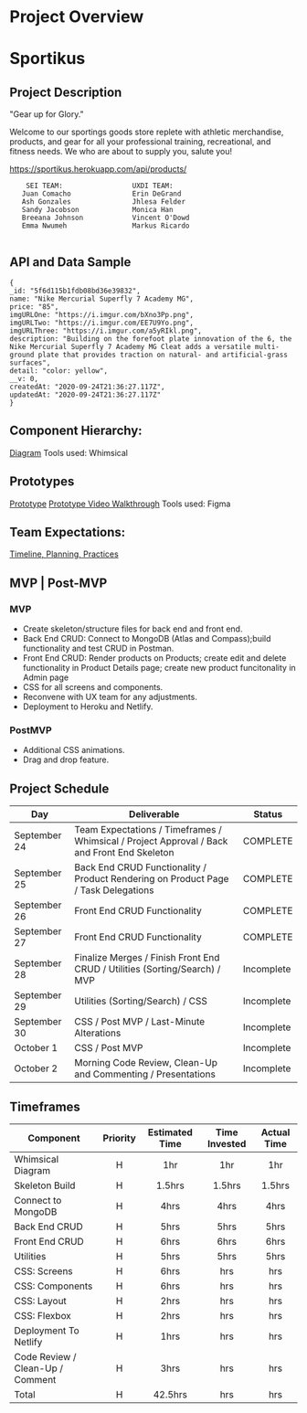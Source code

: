 # Project Overview

# Sportikus

## Project Description

"Gear up for Glory."

Welcome to our sportings goods store replete with athletic merchandise, products, and gear for all your professional training,  recreational, and fitness needs. We who are about to supply you, salute you!

https://sportikus.herokuapp.com/api/products/

```
    SEI TEAM:                 UXDI TEAM:
   Juan Comacho               Erin DeGrand     
   Ash Gonzales               Jhlesa Felder
   Sandy Jacobson             Monica Han
   Breeana Johnson            Vincent O'Dowd
   Emma Nwumeh                Markus Ricardo
   
```

## API and Data Sample

```
{
_id: "5f6d115b1fdb08bd36e39832",
name: "Nike Mercurial Superfly 7 Academy MG",
price: "85",
imgURLOne: "https://i.imgur.com/bXno3Pp.png",
imgURLTwo: "https://i.imgur.com/EE7U9Yo.png",
imgURLThree: "https://i.imgur.com/a5yRIkl.png",
description: "Building on the forefoot plate innovation of the 6, the Nike Mercurial Superfly 7 Academy MG Cleat adds a versatile multi-ground plate that provides traction on natural- and artificial-grass surfaces",
detail: "color: yellow",
__v: 0,
createdAt: "2020-09-24T21:36:27.117Z",
updatedAt: "2020-09-24T21:36:27.117Z"
}

```

## Component Hierarchy:

[Diagram](https://whimsical.com/7LomdPqGPH7o7iV68w7D29)
Tools used: Whimsical

## Prototypes

[Prototype](https://www.figma.com/proto/8skqPjKvqlBUjJp1o1Bv2R/SEI-x-UXDI-Sporting-Goods?node-id=1%3A3&scaling=min-zoom)
[Prototype Video Walkthrough](https://drive.google.com/file/d/1C06SeadyqYkMl_MCOFxQWVAYjWsPm6sp/view?usp=sharing)
Tools used: Figma

## Team Expectations:

[Timeline, Planning, Practices](https://docs.google.com/document/d/1j_8oEFJedD5ie6zAmStdwZsBT9kALICXgN6f1aJmh10/edit?usp=sharing)

## MVP | Post-MVP  

### MVP 

- Create skeleton/structure files for back end and front end.
- Back End CRUD: Connect to MongoDB (Atlas and Compass);build functionality and test CRUD in Postman.
- Front End CRUD: Render products on Products; create edit and delete functionality in Product Details page; create new product funcitonality in Admin page
- CSS for all screens and components.
- Reconvene with UX team for any adjustments.
- Deployment to Heroku and Netlify.

### PostMVP  

- Additional CSS animations.
- Drag and drop feature.

## Project Schedule

|  Day | Deliverable | Status
|---|---| ---|
|September 24| Team Expectations / Timeframes / Whimsical / Project Approval / Back and Front End Skeleton | COMPLETE
|September 25| Back End CRUD Functionality / Product Rendering on Product Page / Task Delegations | COMPLETE
|September 26| Front End CRUD Functionality | COMPLETE
|September 27| Front End CRUD Functionality | COMPLETE
|September 28| Finalize Merges / Finish Front End CRUD / Utilities (Sorting/Search) / MVP | Incomplete
|September 29| Utilities (Sorting/Search) / CSS | Incomplete
|September 30| CSS / Post MVP / Last-Minute Alterations | Incomplete
|October 1| CSS / Post MVP | Incomplete
|October 2| Morning Code Review, Clean-Up and Commenting / Presentations | Incomplete

## Timeframes

| Component | Priority | Estimated Time | Time Invested | Actual Time |
| --- | :---: |  :---: | :---: | :---: |
| Whimsical Diagram | H | 1hr | 1hr | 1hr |
| Skeleton Build | H | 1.5hrs | 1.5hrs | 1.5hrs |
| Connect to MongoDB | H | 4hrs | 4hrs | 4hrs |
| Back End CRUD | H | 5hrs | 5hrs | 5hrs |
| Front End CRUD | H | 6hrs | 6hrs | 6hrs |
| Utilities | H | 5hrs | 5hrs | 5hrs |
| CSS: Screens | H | 6hrs | hrs | hrs |
| CSS: Components | H | 6hrs | hrs | hrs |
| CSS: Layout | H | 2hrs | hrs | hrs |
| CSS: Flexbox | H | 2hrs | hrs | hrs |
| Deployment To Netlify | H | 1hrs | hrs | hrs |
| Code Review / Clean-Up / Comment | H | 3hrs | hrs | hrs |
| Total | H | 42.5hrs | hrs | hrs |
